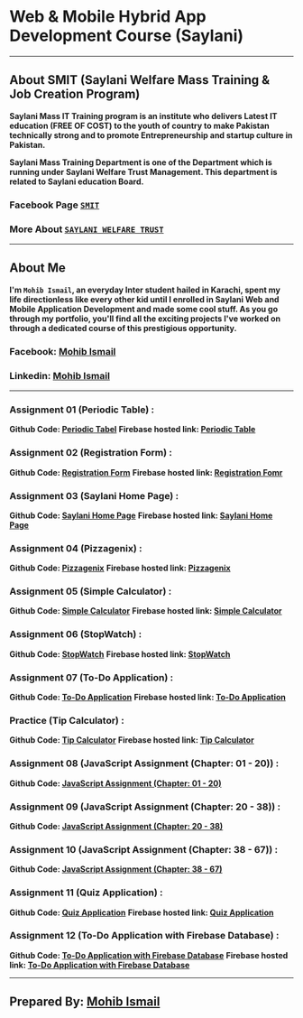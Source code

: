 # Web & Mobile Hybrid App Development Course (Saylani)
---
## About SMIT (Saylani Welfare Mass Training & Job Creation Program)
**Saylani Mass IT Training program is an institute who delivers Latest IT education (FREE OF COST) to the youth of country to make Pakistan technically strong and to promote Entrepreneurship and startup culture in Pakistan.**

**Saylani Mass Training Department is one of the Department which is running under Saylani Welfare Trust Management. This department is related to Saylani education Board.**

### Facebook Page [`SMIT`](https://www.facebook.com/SaylaniMassTraining/)
### More About [`SAYLANI WELFARE TRUST`](https://en.wikipedia.org/wiki/Saylani_Welfare_Trust)
---

## About Me
**I'm `Mohib Ismail`, an everyday Inter student hailed in Karachi, spent my life directionless like every other kid until I enrolled in Saylani Web and Mobile Application Development and made some cool stuff. As you go through my portfolio, you'll find all the exciting projects I've worked on through a dedicated course of this prestigious opportunity.**

### Facebook: [Mohib Ismail](https://www.facebook.com/Mohib.168)
### Linkedin: [Mohib Ismail](https://www.linkedin.com/in/mohib-ismail-3871091a2/)

---
### Assignment 01 (Periodic Table) : 
**Github Code: [Periodic Tabel](https://github.com/imohib168/Saylani-Web-Mobile-Application-Course/tree/master/Assignment%2001%20(Periodic%20Table))**
**Firebase hosted link: [Periodic Table](https://periodic-table-d9308.web.app/)**

### Assignment 02 (Registration Form) : 
**Github Code: [Registration Form](https://github.com/imohib168/Saylani-Web-Mobile-Application-Course/tree/master/Assignment%2002%20(Registration%20Form))**
**Firebase hosted link: [Registration Fomr](https://student-registration-for-9081b.web.app/)**

### Assignment 03 (Saylani Home Page) : 
**Github Code: [Saylani Home Page](https://github.com/imohib168/Saylani-Web-Mobile-Application-Course/tree/master/Assignmnet%2003%20(Saylani%20Home%20page))**
**Firebase hosted link: [Saylani Home Page](https://saylani-home-page-ffd98.web.app/)**

### Assignment 04 (Pizzagenix) : 
**Github Code: [Pizzagenix](https://github.com/imohib168/Saylani-Web-Mobile-Application-Course/tree/master/Assignment%2004%20(Pizzagenix))**
**Firebase hosted link: [Pizzagenix](https://pizzagenix-168.web.app/)**

### Assignment 05 (Simple Calculator) : 
**Github Code: [Simple Calculator](https://github.com/imohib168/Saylani-Web-Mobile-Application-Course/tree/master/Assignment%2005%20(Calculator))**
**Firebase hosted link: [Simple Calculator](https://calculator-0192.web.app/)**

### Assignment 06 (StopWatch) : 
**Github Code: [StopWatch](https://github.com/imohib168/Saylani-Web-Mobile-Application-Course/tree/master/Assignment%2006%20(Stopwatch))**
**Firebase hosted link: [StopWatch](https://stopwatch-168.web.app/)**

### Assignment 07 (To-Do Application) : 
**Github Code: [To-Do Application](https://github.com/imohib168/Saylani-Web-Mobile-Application-Course/tree/master/Assignment%2007%20(To-Do%20Application))**
**Firebase hosted link: [To-Do Application](https://to-do-application-168.web.app/)**

### Practice (Tip Calculator) : 
**Github Code: [Tip Calculator](https://github.com/imohib168/Saylani-Web-Mobile-Application-Course/tree/master/Practice%20(Tip%20Calculator))**
**Firebase hosted link: [Tip Calculator](https://tipcalculator-0192.web.app/)**

### Assignment 08 (JavaScript Assignment (Chapter: 01 - 20)) : 
**Github Code: [JavaScript Assignment (Chapter: 01 - 20)](https://github.com/imohib168/Saylani-Web-Mobile-Application-Course/tree/master/JavaScript%20Assignment%20Solutions)**

### Assignment 09 (JavaScript Assignment (Chapter: 20 - 38)) : 
**Github Code: [JavaScript Assignment (Chapter: 20 - 38)](https://github.com/imohib168/Saylani-Web-Mobile-Application-Course/tree/master/JavaScript%20Assignment%20Solutions)**

### Assignment 10 (JavaScript Assignment (Chapter: 38 - 67)) : 
**Github Code: [JavaScript Assignment (Chapter: 38 - 67)](https://github.com/imohib168/Saylani-Web-Mobile-Application-Course/tree/master/JavaScript%20Assignment%20Solutions)**

### Assignment 11 (Quiz Application) : 
**Github Code: [Quiz Application](https://github.com/imohib168/Saylani-Web-Mobile-Application-Course/tree/master/Assignment%2011%20(Quiz%20Application))**
**Firebase hosted link: [Quiz Application](https://quiz-application-168.web.app/)**

### Assignment 12 (To-Do Application with Firebase Database) : 
**Github Code: [To-Do Application with Firebase Database](https://github.com/imohib168/Saylani-Web-Mobile-Application-Course/tree/master/Assignment%2012(To-Do%20Application%20with%20Firebase%20Database%20Integration))**
**Firebase hosted link: [To-Do Application with Firebase Database](https://to-do-app-with-database.web.app/)**

---
## Prepared By: [Mohib Ismail](https://github.com/imohib168/)

